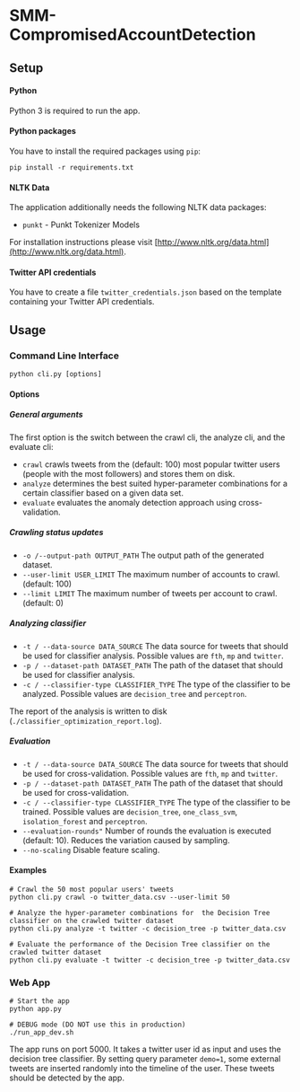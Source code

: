 # SMM-CompromisedAccountDetection

## Setup
#### Python
Python 3 is required to run the app.

#### Python packages
You have to install the required packages using ```pip```:
```
pip install -r requirements.txt
```

#### NLTK Data
The application additionally needs the following NLTK data packages:
- ```punkt``` - Punkt Tokenizer Models

For installation instructions please visit [http://www.nltk.org/data.html](http://www.nltk.org/data.html).

#### Twitter API credentials
You have to create a file `twitter_credentials.json` based on the template containing your Twitter API credentials. 

## Usage
### Command Line Interface
```python cli.py [options]```

#### Options
##### General arguments
The first option is the switch between the crawl cli, the analyze cli, and the evaluate cli:
- ```crawl``` crawls tweets from the (default: 100) most popular twitter users (people with the most followers) and stores them on disk.
- ```analyze``` determines the best suited hyper-parameter combinations for a certain classifier based on a given data set.
- ```evaluate``` evaluates the anomaly detection approach using cross-validation.

##### Crawling status updates
- ```-o /--output-path OUTPUT_PATH``` The output path of the generated dataset.
- ```--user-limit USER_LIMIT``` The maximum number of accounts to crawl. (default: 100)
- ```--limit LIMIT``` The maximum number of tweets per account to crawl. (default: 0)

##### Analyzing classifier
- ```-t / --data-source DATA_SOURCE``` The data source for tweets that should be used for classifier analysis. Possible values are ```fth```, ```mp``` and ```twitter```.
- ```-p / --dataset-path DATASET_PATH``` The path of the dataset that should be used for classifier analysis.
- ```-c / --classifier-type CLASSIFIER_TYPE``` The type of the classifier to be analyzed. Possible values are ```decision_tree``` and ```perceptron```.

The report of the analysis is written to disk (```./classifier_optimization_report.log```).

##### Evaluation
- ```-t / --data-source DATA_SOURCE``` The data source for tweets that should be used for cross-validation. Possible values are ```fth```, ```mp``` and ```twitter```.
- ```-p / --dataset-path DATASET_PATH``` The path of the dataset that should be used for cross-validation.
- ```-c / --classifier-type CLASSIFIER_TYPE``` The type of the classifier to be trained. Possible values are ```decision_tree```, ```one_class_svm```, ```isolation_forest``` and ```perceptron```.
- ```--evaluation-rounds"```  Number of rounds the evaluation is executed (default: 10). Reduces the variation caused by sampling.
- ```--no-scaling``` Disable feature scaling.

#### Examples
```
# Crawl the 50 most popular users' tweets
python cli.py crawl -o twitter_data.csv --user-limit 50

# Analyze the hyper-parameter combinations for  the Decision Tree classifier on the crawled twitter dataset
python cli.py analyze -t twitter -c decision_tree -p twitter_data.csv

# Evaluate the performance of the Decision Tree classifier on the crawled twitter dataset
python cli.py evaluate -t twitter -c decision_tree -p twitter_data.csv
```

### Web App
```
# Start the app
python app.py

# DEBUG mode (DO NOT use this in production)
./run_app_dev.sh
```

The app runs on port 5000. It takes a twitter user id as input and uses the decision tree classifier. By setting query parameter `demo=1`, some external tweets are inserted randomly into the timeline of the user. These tweets should be detected by the app.
